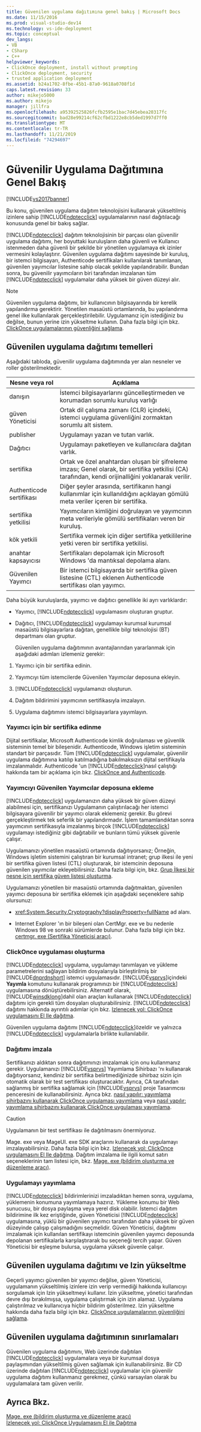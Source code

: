 ```yaml
---
title: Güvenilen uygulama dağıtımına genel bakış | Microsoft Docs
ms.date: 11/15/2016
ms.prod: visual-studio-dev14
ms.technology: vs-ide-deployment
ms.topic: conceptual
dev_langs:
- VB
- CSharp
- C++
helpviewer_keywords:
- ClickOnce deployment, install without prompting
- ClickOnce deployment, security
- trusted application deployment
ms.assetid: b24a1702-8fbe-45b1-87a0-9618a0708f1d
caps.latest.revision: 33
author: mikejo5000
ms.author: mikejo
manager: jillfra
ms.openlocfilehash: a95392525826fcfb2595e1bac7d45ebea20317fc
ms.sourcegitcommit: bad28e99214cf62cfbd1222e8cb5ded1997d7ff0
ms.translationtype: MT
ms.contentlocale: tr-TR
ms.lasthandoff: 11/21/2019
ms.locfileid: "74294697"
---
```

# <a name="trusted-application-deployment-overview"></a>Güvenilir Uygulama Dağıtımına Genel Bakış
[!INCLUDE[vs2017banner](../includes/vs2017banner.md)]

Bu konu, güvenilen uygulama dağıtım teknolojisini kullanarak yükseltilmiş izinlere sahip [!INCLUDE[ndptecclick](../includes/ndptecclick-md.md)] uygulamalarının nasıl dağıtılacağı konusunda genel bir bakış sağlar.  
  
 [!INCLUDE[ndptecclick](../includes/ndptecclick-md.md)] dağıtım teknolojisinin bir parçası olan güvenilir uygulama dağıtımı, her boyuttaki kuruluşların daha güvenli ve Kullanıcı istenmeden daha güvenli bir şekilde bir yönetilen uygulamaya ek izinler vermesini kolaylaştırır. Güvenilen uygulama dağıtımı sayesinde bir kuruluş, bir istemci bilgisayarı, Authenticode sertifikaları kullanılarak tanımlanan, güvenilen yayımcılar listesine sahip olacak şekilde yapılandırabilir. Bundan sonra, bu güvenilir yayımcıların biri tarafından imzalanan tüm [!INCLUDE[ndptecclick](../includes/ndptecclick-md.md)] uygulamalar daha yüksek bir güven düzeyi alır.  
  
> [!NOTE]
> Güvenilen uygulama dağıtımı, bir kullanıcının bilgisayarında bir kerelik yapılandırma gerektirir. Yönetilen masaüstü ortamlarında, bu yapılandırma genel ilke kullanılarak gerçekleştirilebilir. Uygulamanız için istediğiniz bu değilse, bunun yerine izin yükseltme kullanın. Daha fazla bilgi için bkz. [ClickOnce uygulamalarının güvenliğini sağlama](../deployment/securing-clickonce-applications.md).  
  
## <a name="trusted-application-deployment-basics"></a>Güvenilen uygulama dağıtımı temelleri  
 Aşağıdaki tabloda, güvenilir uygulama dağıtımında yer alan nesneler ve roller gösterilmektedir.  
  
|Nesne veya rol|Açıklama|  
|--------------------|-----------------|  
|danışın|İstemci bilgisayarlarını güncelleştirmeden ve korumadan sorumlu kuruluş varlığı|  
|güven Yöneticisi|Ortak dil çalışma zamanı (CLR) içindeki, istemci uygulama güvenliğini zormaktan sorumlu alt sistem.|  
|publisher|Uygulamayı yazan ve tutan varlık.|  
|Dağıtıcı|Uygulamayı paketleyen ve kullanıcılara dağıtan varlık.|  
|sertifika|Ortak ve özel anahtardan oluşan bir şifreleme imzası; Genel olarak, bir sertifika yetkilisi (CA) tarafından, kendi orijinalliğini yoklanarak verilir.|  
|Authenticode sertifikası|Diğer şeyler arasında, sertifikanın hangi kullanımlar için kullanıldığını açıklayan gömülü meta veriler içeren bir sertifika.|  
|sertifika yetkilisi|Yayımcıların kimliğini doğrulayan ve yayımcının meta verileriyle gömülü sertifikaları veren bir kuruluş.|  
|kök yetkili|Sertifika vermek için diğer sertifika yetkililerine yetki veren bir sertifika yetkilisi.|  
|anahtar kapsayıcısı|Sertifikaları depolamak için Microsoft Windows 'da mantıksal depolama alanı.|  
|Güvenilen Yayımcı|Bir istemci bilgisayarda bir sertifika güven listesine (CTL) eklenen Authenticode sertifikası olan yayımcı.|  
  
 Daha büyük kuruluşlarda, yayımcı ve dağıtıcı genellikle iki ayrı varlıklardır:  
  
- Yayımcı, [!INCLUDE[ndptecclick](../includes/ndptecclick-md.md)] uygulamasını oluşturan gruptur.  
  
- Dağıtıcı, [!INCLUDE[ndptecclick](../includes/ndptecclick-md.md)] uygulamayı kurumsal kurumsal masaüstü bilgisayarlara dağıtan, genellikle bilgi teknolojisi (BT) departmanı olan gruptur.  
  
  Güvenilen uygulama dağıtımının avantajlarından yararlanmak için aşağıdaki adımları izlemeniz gerekir:  
  
1. Yayımcı için bir sertifika edinin.  
  
2. Yayımcıyı tüm istemcilerde Güvenilen Yayımcılar deposuna ekleyin.  
  
3. [!INCLUDE[ndptecclick](../includes/ndptecclick-md.md)] uygulamanızı oluşturun.  
  
4. Dağıtım bildirimini yayımcının sertifikasıyla imzalayın.  
  
5. Uygulama dağıtımını istemci bilgisayarlara yayımlayın.  
  
### <a name="obtain-a-certificate-for-the-publisher"></a>Yayımcı için bir sertifika edinme  
 Dijital sertifikalar, Microsoft Authenticode kimlik doğrulaması ve güvenlik sisteminin temel bir bileşenidir. Authenticode, Windows işletim sisteminin standart bir parçasıdır. Tüm [!INCLUDE[ndptecclick](../includes/ndptecclick-md.md)] uygulamalar, güvenilir uygulama dağıtımına katılıp katılmadığına bakılmaksızın dijital sertifikayla imzalanmalıdır. Authenticode 'un [!INCLUDE[ndptecclick](../includes/ndptecclick-md.md)]nasıl çalıştığı hakkında tam bir açıklama için bkz. [ClickOnce and Authenticode](../deployment/clickonce-and-authenticode.md).  
  
### <a name="add-the-publisher-to-the-trusted-publishers-store"></a>Yayımcıyı Güvenilen Yayımcılar deposuna ekleme  
 [!INCLUDE[ndptecclick](../includes/ndptecclick-md.md)] uygulamanızın daha yüksek bir güven düzeyi alabilmesi için, sertifikanızı Uygulamanın çalıştırılacağı her istemci bilgisayara güvenilir bir yayımcı olarak eklemeniz gerekir. Bu görevi gerçekleştirmek tek seferlik bir yapılandırmadır. İşlem tamamlandıktan sonra yayımcının sertifikasıyla imzalanmış birçok [!INCLUDE[ndptecclick](../includes/ndptecclick-md.md)] uygulamayı istediğiniz gibi dağıtabilir ve bunların tümü yüksek güvenle çalışır.  
  
 Uygulamanızı yönetilen masaüstü ortamında dağıtıyorsanız; Örneğin, Windows işletim sistemini çalıştıran bir kurumsal intranet; grup ilkesi ile yeni bir sertifika güven listesi (CTL) oluşturarak, bir istemcinin deposuna güvenilen yayımcılar ekleyebilirsiniz. Daha fazla bilgi için, bkz. [Grup İlkesi bir nesne için sertifika güven listesi oluşturma](https://go.microsoft.com/fwlink/?LinkId=102576).  
  
 Uygulamanızı yönetilen bir masaüstü ortamında dağıtmaktan, güvenilen yayımcı deposuna bir sertifika eklemek için aşağıdaki seçeneklere sahip olursunuz:  
  
- <xref:System.Security.Cryptography?displayProperty=fullName> ad alanı.  
  
- Internet Explorer 'ın bir bileşeni olan CertMgr. exe ve bu nedenle Windows 98 ve sonraki sürümlerde bulunur. Daha fazla bilgi için bkz. [certmgr. exe (Sertifika Yöneticisi aracı)](https://msdn.microsoft.com/library/7e953b43-1374-4bbc-814f-53ca1b6b52bb).  
  
### <a name="create-a-clickonce-application"></a>ClickOnce uygulaması oluşturma  
 [!INCLUDE[ndptecclick](../includes/ndptecclick-md.md)] uygulama, uygulamayı tanımlayan ve yükleme parametrelerini sağlayan bildirim dosyalarıyla birleştirilmiş bir [!INCLUDE[dnprdnshort](../includes/dnprdnshort-md.md)] istemci uygulamasıdır. [!INCLUDE[vsprvs](../includes/vsprvs-md.md)]içindeki **Yayımla** komutunu kullanarak programınızı bir [!INCLUDE[ndptecclick](../includes/ndptecclick-md.md)] uygulamasına dönüştürebilirsiniz. Alternatif olarak, [!INCLUDE[winsdklong](../includes/winsdklong-md.md)]dahil olan araçları kullanarak [!INCLUDE[ndptecclick](../includes/ndptecclick-md.md)] dağıtımı için gerekli tüm dosyaları oluşturabilirsiniz. [!INCLUDE[ndptecclick](../includes/ndptecclick-md.md)] dağıtımı hakkında ayrıntılı adımlar için bkz. [Izlenecek yol: ClickOnce uygulamasını El Ile dağıtma](../deployment/walkthrough-manually-deploying-a-clickonce-application.md).  
  
 Güvenilen uygulama dağıtımı [!INCLUDE[ndptecclick](../includes/ndptecclick-md.md)]özeldir ve yalnızca [!INCLUDE[ndptecclick](../includes/ndptecclick-md.md)] uygulamalarla birlikte kullanılabilir.  
  
### <a name="sign-the-deployment"></a>Dağıtımı imzala  
 Sertifikanızı aldıktan sonra dağıtımınızı imzalamak için onu kullanmanız gerekir. Uygulamanızı [!INCLUDE[vsprvs](../includes/vsprvs-md.md)] Yayımlama Sihirbazı 'nı kullanarak dağıtıyorsanız, kendiniz bir sertifika belirtmediğinizde sihirbaz sizin için otomatik olarak bir test sertifikası oluşturacaktır. Ayrıca, CA tarafından sağlanmış bir sertifika sağlamak için [!INCLUDE[vsprvs](../includes/vsprvs-md.md)] proje Tasarımcısı penceresini de kullanabilirsiniz.  Ayrıca bkz. [nasıl yapılır: yayımlama sihirbazını kullanarak ClickOnce uygulaması yayımlama](https://msdn.microsoft.com/library/31kztyey\(v=vs.110\)) veya [nasıl yapılır: yayımlama sihirbazını kullanarak ClickOnce uygulaması yayımlama](https://msdn.microsoft.com/library/31kztyey\(v=vs.110\)).  
  
> [!CAUTION]
> Uygulamanın bir test sertifikası ile dağıtılmasını önermiyoruz.  
  
 Mage. exe veya MageUI. exe SDK araçlarını kullanarak da uygulamayı imzalayabilirsiniz. Daha fazla bilgi için bkz. [Izlenecek yol: ClickOnce uygulamasını El Ile dağıtma](../deployment/walkthrough-manually-deploying-a-clickonce-application.md). Dağıtım imzalama ile ilgili komut satırı seçeneklerinin tam listesi için, bkz. [Mage. exe (bildirim oluşturma ve düzenleme aracı)](https://msdn.microsoft.com/library/77dfe576-2962-407e-af13-82255df725a1).  
  
### <a name="publish-the-application"></a>Uygulamayı yayımlama  
 [!INCLUDE[ndptecclick](../includes/ndptecclick-md.md)] bildirimlerinizi imzaladıktan hemen sonra, uygulama, yüklemenin konumuna yayımlamaya hazırız. Yükleme konumu bir Web sunucusu, bir dosya paylaşma veya yerel disk olabilir. İstemci dağıtım bildirimine ilk kez eriştiğinde, güven Yöneticisi [!INCLUDE[ndptecclick](../includes/ndptecclick-md.md)] uygulamasına, yüklü bir güvenilen yayımcı tarafından daha yüksek bir güven düzeyinde çalışıp çalışmadığını seçmelidir. Güven Yöneticisi, dağıtımı imzalamak için kullanılan sertifikayı istemcinin güvenilen yayımcı deposunda depolanan sertifikalarla karşılaştırarak bu seçeneği tercih yapar. Güven Yöneticisi bir eşleşme bulursa, uygulama yüksek güvenle çalışır.  
  
## <a name="trusted-application-deployment-and-permission-elevation"></a>Güvenilen uygulama dağıtımı ve Izin yükseltme  
 Geçerli yayımcı güvenilen bir yayımcı değilse, güven Yöneticisi, uygulamanın yükseltilmiş izinlere izin verip vermediği hakkında kullanıcıyı sorgulamak için Izin yükseltmeyi kullanır. İzin yükseltme, yönetici tarafından devre dışı bırakılmışsa, uygulama çalıştırmak için izin alamaz. Uygulama çalıştırılmaz ve kullanıcıya hiçbir bildirim gösterilmez. Izin yükseltme hakkında daha fazla bilgi için bkz. [ClickOnce uygulamalarının güvenliğini sağlama](../deployment/securing-clickonce-applications.md).  
  
## <a name="limitations-of-trusted-application-deployment"></a>Güvenilen uygulama dağıtımının sınırlamaları  
 Güvenilen uygulama dağıtımını, Web üzerinde dağıtılan [!INCLUDE[ndptecclick](../includes/ndptecclick-md.md)] uygulamalara veya bir kurumsal dosya paylaşımından yükseltilmiş güven sağlamak için kullanabilirsiniz. Bir CD üzerinde dağıtılan [!INCLUDE[ndptecclick](../includes/ndptecclick-md.md)] uygulamalar için güvenilir uygulama dağıtımı kullanmanız gerekmez, çünkü varsayılan olarak bu uygulamalara tam güven verilir.  
  
## <a name="see-also"></a>Ayrıca Bkz.  
 [Mage. exe (bildirim oluşturma ve düzenleme aracı)](https://msdn.microsoft.com/library/77dfe576-2962-407e-af13-82255df725a1)   
 [İzlenecek yol: ClickOnce Uygulamasını El ile Dağıtma](../deployment/walkthrough-manually-deploying-a-clickonce-application.md)
